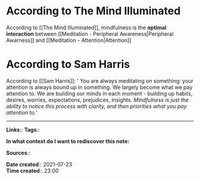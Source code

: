 # According to The Mind Illuminated
According to [[The Mind Illuminated]], mindfulness is the **optimal interaction** between [[Meditation - Peripheral Awareness|Peripheral Awarness]] and [[Meditation - Attention|Attention]]


# According to Sam Harris
According to [[Sam Harris]]:
' You are always meditating on something: your attention is always bound up in something. We largely become what we pay attention to. We are building our minds in each moment - building up habits, desires, worries, expectations, prejudices, insights. *Mindfulness is just the ability to notice this process with clarity, and then priorities what you pay attention to.*'

---
**Links**:: 
**Tags**:: 

**In what context do I want to rediscover this note:**

**Sources**::

**Date created**:: 2021-07-23  
**Time created**:: 23:00